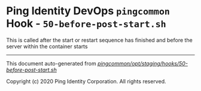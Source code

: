 
# Ping Identity DevOps `pingcommon` Hook - `50-before-post-start.sh`
 This is called after the start or restart sequence has finished and before 
 the server within the container starts

---
This document auto-generated from _[pingcommon/opt/staging/hooks/50-before-post-start.sh](https://github.com/pingidentity/pingidentity-docker-builds/blob/master/pingcommon/opt/staging/hooks/50-before-post-start.sh)_

Copyright (c) 2020 Ping Identity Corporation. All rights reserved.
